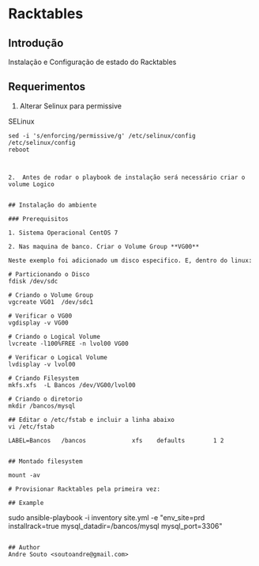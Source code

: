 #  Racktables

## Introdução

Instalação e Configuração de estado do Racktables
## Requerimentos

1. Alterar Selinux para permissive

SELinux

```
sed -i 's/enforcing/permissive/g' /etc/selinux/config /etc/selinux/config
reboot
```


```


2.  Antes de rodar o playbook de instalação será necessário criar o volume Logico


## Instalação do ambiente

### Prerequisitos

1. Sistema Operacional CentOS 7
 
2. Nas maquina de banco. Criar o Volume Group **VG00**

Neste exemplo foi adicionado um disco especifico. E, dentro do linux:

# Particionando o Disco
fdisk /dev/sdc

# Criando o Volume Group
vgcreate VG01  /dev/sdc1

# Verificar o VG00
vgdisplay -v VG00

# Criando o Logical Volume
lvcreate -l100%FREE -n lvol00 VG00

# Verificar o Logical Volume
lvdisplay -v lvol00

# Criando Filesystem
mkfs.xfs  -L Bancos /dev/VG00/lvol00

# Criando o diretorio
mkdir /bancos/mysql

## Editar o /etc/fstab e incluir a linha abaixo
vi /etc/fstab

LABEL=Bancos   /bancos             xfs    defaults        1 2


## Montado filesystem

mount -av

# Provisionar Racktables pela primeira vez:

## Example

```
sudo ansible-playbook  -i inventory site.yml -e "env_site=prd installrack=true  mysql_datadir=/bancos/mysql mysql_port=3306" 
```

## Author
Andre Souto <soutoandre@gmail.com>

```
